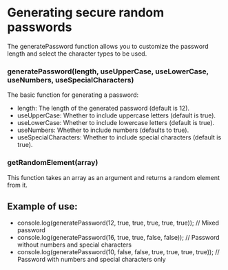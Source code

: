 # Generating secure random passwords

The generatePassword function allows you to customize the password length and select the character types to be used.

### generatePassword(length, useUpperCase, useLowerCase, useNumbers, useSpecialCharacters) 
The basic function for generating a password:
   - length: The length of the generated password (default is 12).
   - useUpperCase: Whether to include uppercase letters (default is true).
   - useLowerCase: Whether to include lowercase letters (default is true).
   - useNumbers: Whether to include numbers (defaults to true).
   - useSpecialCharacters: Whether to include special characters (default is true).

### getRandomElement(array)
This function takes an array as an argument and returns a random element from it.

## Example of use:

* console.log(generatePassword(12, true, true, true, true, true)); // Mixed password
* console.log(generatePassword(16, true, true, false, false)); // Password without numbers and special characters
* console.log(generatePassword(10, false, false, true, true, true, true)); // Password with numbers and special characters only